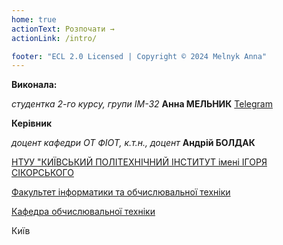```yaml
---
home: true
actionText: Розпочати →
actionLink: /intro/

footer: "ECL 2.0 Licensed | Copyright © 2024 Melnyk Anna"
---
```



**Виконала:**

*студентка 2-го курсу, групи ІМ-32*<span padding-right:5em></span> **Анна МЕЛЬНИК** [Telegram](https://t.me/melni_aa)


**Керівник**

*доцент кафедри ОТ ФІОТ, к.т.н., доцент*<span padding-right:5em></span> **Андрій БОЛДАК** 

[НТУУ "КИЇВСЬКИЙ ПОЛІТЕХНІЧНИЙ ІНСТИТУТ імені ІГОРЯ СІКОРСЬКОГО](https://kpi.ua/)

[Факультет інформатики та обчислювальної техніки](https://fiot.kpi.ua/)

[Кафедра обчислювальної техніки](https://comsys.kpi.ua/)

Київ
